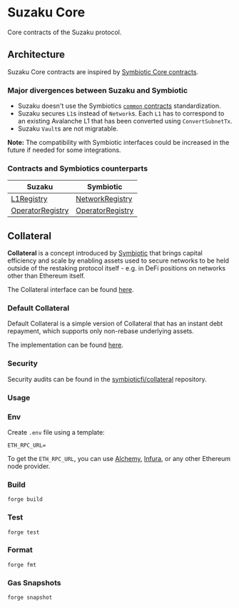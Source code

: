 # Suzaku Core

Core contracts of the Suzaku protocol.

## Architecture

Suzaku Core contracts are inspired by [Symbiotic Core contracts](https://github.com/symbioticfi/core).

### Major divergences between Suzaku and Symbiotic

- Suzaku doesn't use the Symbiotics [`common` contracts](https://github.com/symbioticfi/core/tree/main/src/contracts/common) standardization.
- Suzaku secures `L1`s instead of `Network`s. Each `L1` has to correspond to an existing Avalanche L1 that has been converted using `ConvertSubnetTx`.
- Suzaku `Vault`s are not migratable.

**Note:** The compatibility with Symbiotic interfaces could be increased in the future if needed for some integrations.

### Contracts and Symbiotics counterparts

| Suzaku                                                     | Symbiotic                                                                                            |
| ---------------------------------------------------------- | ---------------------------------------------------------------------------------------------------- |
| [L1Registry](./src/contracts/L1Registry.sol)               | [NetworkRegistry](https://github.com/symbioticfi/core/blob/main/src/contracts/NetworkRegistry.sol)   |
| [OperatorRegistry](./src/interfaces/IOperatorRegistry.sol) | [OperatorRegistry](https://github.com/symbioticfi/core/blob/main/src/contracts/OperatorRegistry.sol) |

## Collateral

**Collateral** is a concept introduced by [Symbiotic](https://symbiotic.fi) that brings capital efficiency and scale by enabling assets used to secure networks to be held outside of the restaking protocol itself - e.g. in DeFi positions on networks other than Ethereum itself.

The Collateral interface can be found [here](./src/interfaces/ICollateral.sol).

### Default Collateral

Default Collateral is a simple version of Collateral that has an instant debt repayment, which supports only non-rebase underlying assets.

The implementation can be found [here](./src/contracts/defaultCollateral).

### Security

Security audits can be found in the [symbioticfi/collateral](https://github.com/symbioticfi/collateral/tree/main/audits) repository.

### Usage

### Env

Create `.env` file using a template:

```
ETH_RPC_URL=
```

To get the `ETH_RPC_URL`, you can use [Alchemy](https://www.alchemy.com/), [Infura](https://infura.io/), or any other Ethereum node provider.

### Build

```shell
forge build
```

### Test

```shell
forge test
```

### Format

```shell
forge fmt
```

### Gas Snapshots

```shell
forge snapshot
```
